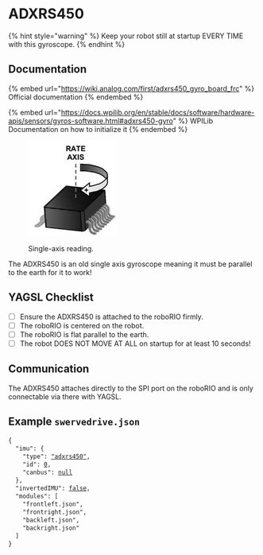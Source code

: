 # ADXRS450

{% hint style="warning" %}
Keep your robot still at startup EVERY TIME with this gyroscope.
{% endhint %}

## Documentation

{% embed url="https://wiki.analog.com/first/adxrs450_gyro_board_frc" %}
Official documentation
{% endembed %}

{% embed url="https://docs.wpilib.org/en/stable/docs/software/hardware-apis/sensors/gyros-software.html#adxrs450-gyro" %}
WPILib Documentation on how to initialize it
{% endembed %}

<figure><img src="../../.gitbook/assets/image (2).png" alt=""><figcaption><p>Single-axis reading.</p></figcaption></figure>

The ADXRS450 is an old single axis gyroscope meaning it must be parallel to the earth for it to work!

## YAGSL Checklist

* [ ] Ensure the ADXRS450 is attached to the roboRIO firmly.
* [ ] The roboRIO is centered on the robot.
* [ ] The roboRIO is flat parallel to the earth.
* [ ] The robot DOES NOT MOVE AT ALL on startup for at least 10 seconds!

## Communication

The ADXRS450 attaches directly to the SPI port on the roboRIO and is only connectable via there with YAGSL.

## Example `swervedrive.json`

<pre class="language-json"><code class="lang-json">{
  "imu": {
    "type": <a data-footnote-ref href="#user-content-fn-1">"adxrs450"</a>,
    "id": <a data-footnote-ref href="#user-content-fn-2">0</a>,
    "canbus": <a data-footnote-ref href="#user-content-fn-3">null</a>
  },
  "invertedIMU": <a data-footnote-ref href="#user-content-fn-4">false</a>,
  "modules": [
    "frontleft.json",
    "frontright.json",
    "backleft.json",
    "backright.json"
  ]
}
</code></pre>

[^1]: Select the `adxrs450` gyroscope as the primary gyroscope.

[^2]: ID is not relevant for the NavX so `0` is chosen arbitrarily.

[^3]: The `canbus` is not relavent for the NavX so `null` ensures nothing is set in the configuration.

[^4]: Reads default counterclockwise

